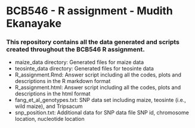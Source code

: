 # BCB546 - R assignment - Mudith Ekanayake

### This repository contains all the data generated and scripts created throughout the BCB546 R assignment.

* maize_data directory: Generated files for maize data
* teosinte_data directory: Generated files for teosinte data
* R_assignment.Rmd: Answer script including all the codes, plots and descriptions in the R markdown format
* R_assignment.html: Answer script including all the codes, plots and descriptions in the html format
* fang_et_al_genotypes.txt: SNP data set including maize, teosinte (i.e., wild maize), and Tripsacum
* snp_position.txt: Additional data for SNP data file SNP id, chromosome location, nucleotide location
